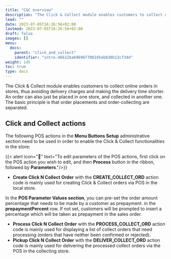 ```yaml
---
title: "C&C overview"
description: "The Click & Collect module enables customers to collect online orders in stores, thus avoiding delivery charges and making the delivery time shorter. An order can also just be placed in one store, and collected in another one. The basic principle is that order placements and order-collecting are separated."
lead: ""
date: 2023-07-05T16:26:56+02:00
lastmod: 2023-07-05T16:26:56+02:00
draft: false
images: []
menu:
  docs:
    parent: "click_and_collect"
    identifier: "intro-46612bab9696f708185eb830b13cf34d"
weight: 145
toc: true
type: docs
---
```


The Click & Collect module enables customers to collect online orders in stores, thus avoiding delivery charges and making the delivery time shorter. An order can also just be placed in one store, and collected in another one. The basic principle is that order placements and order-collecting are separated.

## Click and Collect actions

The following POS actions in the **Menu Buttons Setup** administrative section need to be used in order to enable the Click & Collect functionalities in the store:

{{< alert icon="📝" text="To edit parameters of the POS actions, first click on the POS action you wish to edit, and then <b>Process</b> button in the ribbon, followed by <b>Parameters</b>."/>}}

- **Create Click N Collect Order** with the **CREATE_COLLECT_ORD** action code is mainly used for creating Click & Collect orders via POS in the local store.     

In the **POS Parameter Values section**, you can pre-set the order amount percentage that needs to be made by a customer as prepayment. in the **prepaymentPercent** row. If not set, customers will be prompted to insert a percentage which will be taken as prepayment in the sales order.  

- **Process Click N Collect Order** with the **PROCESS_COLLECT_ORD** action code is mainly used for displaying a list of collect orders that need processing (orders that have neither been confirmed or rejected).
- **Pickup Click N Collect Order** with the **DELIVER_COLLECT_ORD** action code is mainly used for delivering the processed collect orders via the POS in the collecting store. 